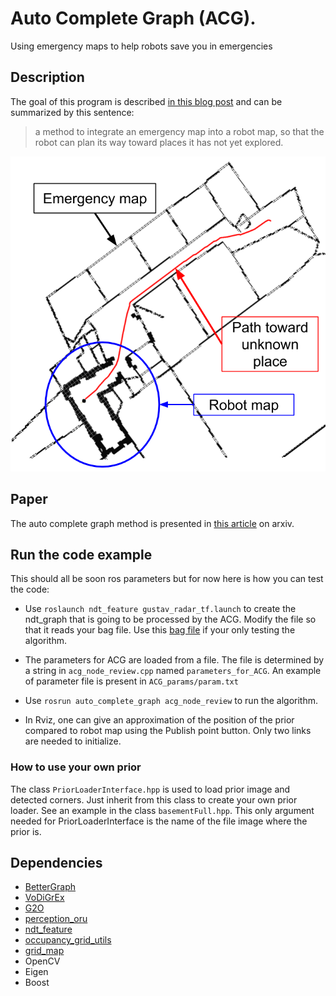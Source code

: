 # Auto Complete Graph (ACG).


Using emergency maps to help robots save you in emergencies

## Description

The goal of this program is described [in this blog post](https://malcolmmielle.wordpress.com/2017/08/07/using-emergency-maps-to-help-robots-save-you-in-emergencies/) and can be summarized by this sentence:

> a method to integrate an emergency map into a robot map, so that the robot can plan its way toward places it has not yet explored.

![Result example](https://raw.githubusercontent.com/MalcolmMielle/Auto-Complete-Graph/SSRR2017/Images/result.png)

## Paper

The auto complete graph method is presented in [this article](https://www.arxiv.org/abs/1702.05087) on arxiv.


## Run the code example

This should all be soon ros parameters but for now here is how you can test the code:

* Use `roslaunch ndt_feature gustav_radar_tf.launch` to create the ndt_graph that is going to be processed by the ACG. Modify the file so that it reads your bag file. Use this [bag file](http://aass.oru.se/Research/mro/data/tutorials/mapping.bag) if your only testing the algorithm.

* The parameters for ACG are loaded from a file. The file is determined by a string in `acg_node_review.cpp` named `parameters_for_ACG`. An example of parameter file is present in `ACG_params/param.txt`

* Use `rosrun auto_complete_graph acg_node_review` to run the algorithm.

* In Rviz, one can give an approximation of the position of the prior compared to robot map using the Publish point button. Only two links are needed to initialize.

### How to use your own prior

The class `PriorLoaderInterface.hpp` is used to load prior image and detected corners. Just inherit from this class to create your own prior loader. See an example in the class `basementFull.hpp`. This only argument needed for PriorLoaderInterface is the name of the file image where the prior is.

## Dependencies

* [BetterGraph](https://github.com/MalcolmMielle/BetterGraph)
* [VoDiGrEx](https://github.com/MalcolmMielle/VoDiGrEx)
* [G2O](https://github.com/RainerKuemmerle/g2o)
* [perception_oru](https://github.com/OrebroUniversity/perception_oru)
* [ndt_feature](https://github.com/MalcolmMielle/ndt_feature_graph)
* [occupancy_grid_utils](https://github.com/clearpathrobotics/occupancy_grid_utils)
* [grid_map](https://github.com/ethz-asl/grid_map)
* OpenCV
* Eigen
* Boost

